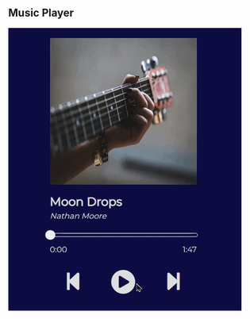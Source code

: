 ## Music Player

<img src = "https://github.com/Thaiis-Cortes/Music-player/blob/master/img/20220831_201819.gif?raw=true">


